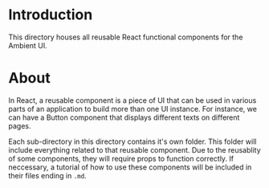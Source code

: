 # Introduction

This directory houses all reusable React functional components for the Ambient UI.

# About

In React, a reusable component is a piece of UI that can be used in various parts of an application to build more than one UI instance. For instance, we can have a Button component that displays different texts on different pages.

Each sub-directory in this directory contains it's own folder. This folder will include everything related to that reusable component. Due to the reusablity of some components, they will require props to function correctly. If neccessary, a tutorial of how to use these components will be included in their files ending in `.md`.